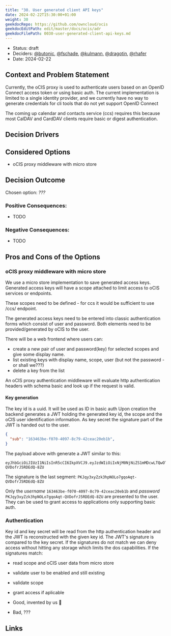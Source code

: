 ```yaml
---
title: "30. User generated client API keys"
date: 2024-02-22T15:30:00+01:00
weight: 30
geekdocRepo: https://github.com/owncloud/ocis
geekdocEditPath: edit/master/docs/ocis/adr
geekdocFilePath: 0030-user-generated-client-api-keys.md
---
```


* Status: draft
* Deciders: [@butonic](https://github.com/butonic), [@fschade](https://github.com/fschade), [@kulmann](https://github.com/kulmann), [@dragotin](https://github.com/dragotin), [@rhafer](https://github.com/rhafer)
* Date: 2024-02-22

## Context and Problem Statement

Currently, the oCIS proxy is used to authenticate users based on an OpenID Connect access token or using basic auth.
The current implementation is limited to a single identity provider, and we currently have no way to generate credentials for cli tools that do not yet support OpenID Connect

The coming up calendar and contacts service (ccs) requires this because most CalDAV and CardDAV clients require basic or digest authentication.

## Decision Drivers <!-- optional -->

## Considered Options

* oCIS proxy middleware with micro store

## Decision Outcome

Chosen option: *???*

### Positive Consequences:

* TODO

### Negative Consequences:

* TODO

## Pros and Cons of the Options <!-- optional -->

### oCIS proxy middleware with micro store

We use a micro store implementation to save generated access keys.
Generated access keys will have a scope attached to limit access to oCIS services or endpoints.

These scopes need to be defined - for ccs it would be sufficient to use /ccs/ endpoint.

The generated access keys need to be entered into classic authentication forms which consist of user and password.
Both elements need to be provided/generated by oCIS to the user.

There will be a web frontend where users can:
- create a new pair of user and password(key) for selected scopes and give some display name.
- list existing keys with display name, scope, user (but not the password - or shall we???)
- delete a key from the list

An oCIS proxy authentication middleware will evaluate http authentication headers with schema basic and look up if the request is valid.

#### Key generation
The key id is a uuid. It will be used as ID in basic auth
Upon creation the backend generates a JWT holding the generated key id, the scope and the oCIS user identification information.
As key secret the signature part of the JWT is handed out to the user.


```json
{
  "sub": "163463be-f070-4097-8c79-42ceac20eb1b",
}
```

The payload above with generate a JWT similar to this:
```jwt
eyJhbGciOiJIUzI1NiIsInR5cCI6IkpXVCJ9.eyJzdWIiOiIxNjM0NjNiZS1mMDcwLTQwOTctOGM3OS00MmNlYWMyMGViMWIifQ.PKJqy3xyZzk3hpNOLo7gqoAqt-QVDofrJ5RDEdQ-8ZU
```

The signature is the last segment: `PKJqy3xyZzk3hpNOLo7gqoAqt-QVDofrJ5RDEdQ-8ZU`

Only the *username* `163463be-f070-4097-8c79-42ceac20eb1b` and *password* `PKJqy3xyZzk3hpNOLo7gqoAqt-QVDofrJ5RDEdQ-8ZU` are presented to the user. They can be used to grant access to applications only supporting basic auth.

### Authentication
Key id and key secret will be read from the http authentication header and the JWT is reconstructed with the given key id.
The JWT's signature is compared to the key secret.
If the signatures do not match we can deny access without hitting any storage which limits the dos capabilities.
If the signatures match:
- read scope and oCIS user data from micro store
- validate user to be enabled and still existing
- validate scope
- grant access if aplicable


- Good, invented by us :dancers:
- Bad, ???



## Links <!-- optional -->
